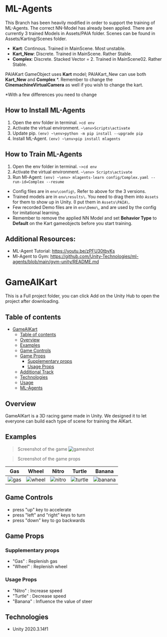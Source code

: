 # ML-Agents
This Branch has been heavily modified in order to support the training of ML-Agents. The correct NN-Model has already been applied. There are currently 3 trained Models in Assets/PAIA folder. Scenes can be found in Assets/Karting/Scenes folder.
- **Kart**: Continous. Trained in MainScene. Most unstable.
- **Kart_New**: Discrete. Trained in MainScene. Rather Stable.
- **Complex**: Discrete. Stacked Vector = 2. Trained in MainScene02. Rather Stable.

PAIAKart GameObject uses **Kart** model; PAIAKart_New can use both **Kart_New** and **Complex** *. Remember to change the **CinemachineVirtualCamera** as well if you wish to change the kart.

*With a few differences you need to change

## How to Install ML-Agents
1. Open the env folder in terminal. `>cd env`
2. Activate the virtual environment. `~\env>Scripts\activate`
3. Update pip. `(env) ~\env>python -m pip install --upgrade pip`
4. Install ML-Agent. `(env) ~\env>pip install mlagents`

## How to Train ML-Agents
1. Open the env folder in terminal. `~>cd env`
2. Activate the virtual environment. `~\env> Scripts\activate`
3. Run Ml-Agent: `(env) ~\env> mlagents-learn config/Complex.yaml --run-id=Complex --resume`
- Config files are in `env\config\`. Refer to above for the 3 versions.
- Trained models are in `env\results\`. You need to drag them into `Assets` for them to show up in Unity. (I put them in `Assets\PAIA\`.
- Few recorded Demo files are in `env\Demo\`, and are used by the config for imitational learning.
- Remember to remove the applied NN Model and set **Behavior Type** to **Default** on the Kart gameobjects before you start training.

## Additional Resources:
- ML-Agent Tutorial: https://youtu.be/zPFU30tbyKs
- Ml-Agent to Gym: https://github.com/Unity-Technologies/ml-agents/blob/main/gym-unity/README.md

# GameAIKart
This is a Full project folder, you can click Add on the Unity Hub to open the project after downloading.

## Table of contents
- [GameAIKart](#gameaikart)
  - [Table of contents](#table-of-contents)
  - [Overview](#overview)
  - [Examples](#examples)
  - [Game Controls](#game-controls)
  - [Game Props](#game-props)
    - [Supplementary props](#supplementary-props)
    - [Usage Props](#usage-props)
  - [Additional Track](#additional-track)
  - [Technologies](#technologies)
  - [Usage](#usage)
  - [ML-Agents](#ml-agents)

## Overview
GameAIKart is a 3D racing game made in Unity. We designed it to let everyone can build each type of scene for training the AIKart.

## Examples

> Screenshot of the game
![gameshot](https://user-images.githubusercontent.com/24825631/134624419-dc6c39ba-17d3-4cc8-bce6-ef6a466e54d4.jpg)

> Screenshot of the game props

| Gas | Wheel | Nitro | Turtle | Banana |
|---|---|---|---|---|
| ![gas](https://user-images.githubusercontent.com/24825631/134625410-1458320f-49a2-44ac-9607-798d2a12f5ba.JPG) | ![wheel](https://user-images.githubusercontent.com/24825631/134625437-8472b5d1-fd00-45f1-a380-8ff18740d88d.JPG) | ![nitro](https://user-images.githubusercontent.com/24825631/134625458-288cac5a-4d49-433c-b81f-6d96e25a8dd4.JPG) | ![turtle](https://user-images.githubusercontent.com/24825631/134625493-76c6a6d2-4c6c-4962-9774-becfd7b6b838.JPG) | ![banana](https://user-images.githubusercontent.com/24825631/134625511-217e310f-31d0-4a7f-9d4d-7624d1d87137.JPG) |

## Game Controls
* press "up" key to accelerate
* press "left" and "right" keys to turn
* press "down" key to go backwards

## Game Props
### Supplementary props 
* "Gas" : Replenish gas
* "Wheel" : Replenish wheel

### Usage Props
* "Nitro" : Increase speed
* "Turtle" : Decrease speed
* "Banana" : Influence the value of steer

## Technologies
* Unity 2020.3.14f1
